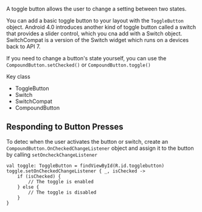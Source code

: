 A toggle button allows the user to change a setting between two states. 

You can add a basic toggle button to your layout with the `ToggleButton` object. Android 4.0 introduces another kind of toggle button called a switch that provides a slider control, which you cna add with a Switch object. SwitchCompat is a version of the Switch widget which runs on a devices back to API 7. 

If you need to change a button's state yourself, you can use the `CompoundButton.setChecked()` or `CompoundButton.toggle()`

Key class
- ToggleButton
- Switch
- SwitchCompat
- CompoundButton

## Responding to Button Presses
To detec when the user activates the button or switch, create an `CompoundButton.OnCheckedChangeListener` object and assign it to the button by calling `setOncheckChangeListener`

```
val toggle: ToggleButton = findViewById(R.id.togglebutton)
toggle.setOnCheckedChangeListener { _, isChecked ->
    if (isChecked) {
        // The toggle is enabled
    } else {
        // The toggle is disabled
    }
}
```
